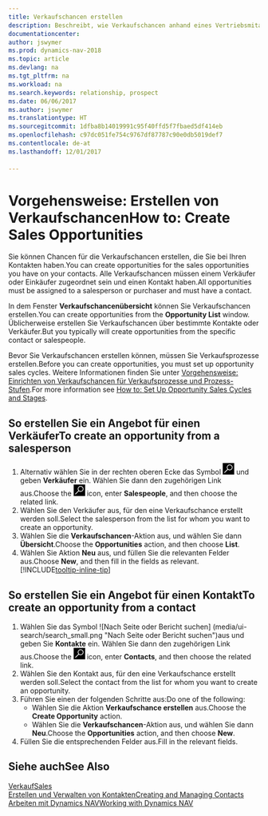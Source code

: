 ```yaml
---
title: Verkaufschancen erstellen
description: Beschreibt, wie Verkaufschancen anhand eines Vertriebsmitarbeiters oder eines Kontakts in Dynamics NAV erstellt werden.
documentationcenter: 
author: jswymer
ms.prod: dynamics-nav-2018
ms.topic: article
ms.devlang: na
ms.tgt_pltfrm: na
ms.workload: na
ms.search.keywords: relationship, prospect
ms.date: 06/06/2017
ms.author: jswymer
ms.translationtype: HT
ms.sourcegitcommit: 1dfba8b14019991c95f40ffd5f7fbaed5df414eb
ms.openlocfilehash: c97dc051fe754c9767df87787c90e0db5019def7
ms.contentlocale: de-at
ms.lasthandoff: 12/01/2017

---
```

# <a name="how-to-create-sales-opportunities"></a><span data-ttu-id="8c927-103">Vorgehensweise: Erstellen von Verkaufschancen</span><span class="sxs-lookup"><span data-stu-id="8c927-103">How to: Create Sales Opportunities</span></span>
<span data-ttu-id="8c927-104">Sie können Chancen für die Verkaufschancen erstellen, die Sie bei Ihren Kontakten haben.</span><span class="sxs-lookup"><span data-stu-id="8c927-104">You can create opportunities for the sales opportunities you have on your contacts.</span></span> <span data-ttu-id="8c927-105">Alle Verkaufschancen müssen einem Verkäufer oder Einkäufer zugeordnet sein und einen Kontakt haben.</span><span class="sxs-lookup"><span data-stu-id="8c927-105">All opportunities must be assigned to a salesperson or purchaser and must have a contact.</span></span>

<span data-ttu-id="8c927-106">In dem Fenster **Verkaufschancenübersicht** können Sie Verkaufschancen erstellen.</span><span class="sxs-lookup"><span data-stu-id="8c927-106">You can create opportunities from the **Opportunity List** window.</span></span> <span data-ttu-id="8c927-107">Üblicherweise erstellen Sie Verkaufschancen über bestimmte Kontakte oder Verkäufer.</span><span class="sxs-lookup"><span data-stu-id="8c927-107">But you typically will create opportunities from the specific contact or salespeople.</span></span>

<span data-ttu-id="8c927-108">Bevor Sie Verkaufschancen erstellen können, müssen Sie Verkaufsprozesse erstellen.</span><span class="sxs-lookup"><span data-stu-id="8c927-108">Before you can create opportunities, you must set up opportunity sales cycles.</span></span> <span data-ttu-id="8c927-109">Weitere Informationen finden Sie unter [Vorgehensweise: Einrichten von Verkaufschancen für Verkaufsprozesse und Prozess-Stufen](marketing-how-setup-opportunity-sales-cycles-stages.md).</span><span class="sxs-lookup"><span data-stu-id="8c927-109">For more information see [How to: Set Up Opportunity Sales Cycles and Stages](marketing-how-setup-opportunity-sales-cycles-stages.md).</span></span>

## <a name="to-create-an-opportunity-from-a-salesperson"></a><span data-ttu-id="8c927-110">So erstellen Sie ein Angebot für einen Verkäufer</span><span class="sxs-lookup"><span data-stu-id="8c927-110">To create an opportunity from a salesperson</span></span>
1. <span data-ttu-id="8c927-111">Alternativ wählen Sie in der rechten oberen Ecke das Symbol ![Nach Seite oder Bericht suchen](media/ui-search/search_small.png "Nach Seite oder Bericht suchen") und geben **Verkäufer** ein. Wählen Sie dann den zugehörigen Link aus.</span><span class="sxs-lookup"><span data-stu-id="8c927-111">Choose the ![Search for Page or Report](media/ui-search/search_small.png "Search for Page or Report icon") icon, enter **Salespeople**, and then choose the related link.</span></span>
2. <span data-ttu-id="8c927-112">Wählen Sie den Verkäufer aus, für den eine Verkaufschance erstellt werden soll.</span><span class="sxs-lookup"><span data-stu-id="8c927-112">Select the salesperson from the list for whom you want to create an opportunity.</span></span>
3. <span data-ttu-id="8c927-113">Wählen Sie die **Verkaufschancen**-Aktion aus, und wählen Sie dann **Übersicht**.</span><span class="sxs-lookup"><span data-stu-id="8c927-113">Choose the **Opportunities** action, and then choose **List**.</span></span>
4. <span data-ttu-id="8c927-114">Wählen Sie Aktion **Neu** aus, und füllen Sie die relevanten Felder aus.</span><span class="sxs-lookup"><span data-stu-id="8c927-114">Choose **New**, and then fill in the fields as relevant.</span></span> [!INCLUDE[tooltip-inline-tip](includes/tooltip-inline-tip_md.md)]  



## <a name="to-create-an-opportunity-from-a-contact"></a><span data-ttu-id="8c927-115">So erstellen Sie ein Angebot für einen Kontakt</span><span class="sxs-lookup"><span data-stu-id="8c927-115">To create an opportunity from a contact</span></span>
1. <span data-ttu-id="8c927-116">Wählen Sie das Symbol ![Nach Seite oder Bericht suchen] (media/ui-search/search_small.png "Nach Seite oder Bericht suchen")aus und geben Sie **Kontakte** ein. Wählen Sie dann den zugehörigen Link aus.</span><span class="sxs-lookup"><span data-stu-id="8c927-116">Choose the ![Search for Page or Report](media/ui-search/search_small.png "Search for Page or Report icon") icon, enter **Contacts**, and then choose the related link.</span></span>
2. <span data-ttu-id="8c927-117">Wählen Sie den Kontakt aus, für den eine Verkaufschance erstellt werden soll.</span><span class="sxs-lookup"><span data-stu-id="8c927-117">Select the contact from the list for whom you want to create an opportunity.</span></span>
3. <span data-ttu-id="8c927-118">Führen Sie einen der folgenden Schritte aus:</span><span class="sxs-lookup"><span data-stu-id="8c927-118">Do one of the following:</span></span>
   * <span data-ttu-id="8c927-119">Wählen Sie die Aktion **Verkaufschance erstellen** aus.</span><span class="sxs-lookup"><span data-stu-id="8c927-119">Choose the **Create Opportunity** action.</span></span>
   * <span data-ttu-id="8c927-120">Wählen Sie die **Verkaufschancen**-Aktion aus, und wählen Sie dann **Neu**.</span><span class="sxs-lookup"><span data-stu-id="8c927-120">Choose the  **Opportunities** action, and then choose **New**.</span></span>
4. <span data-ttu-id="8c927-121">Füllen Sie die entsprechenden Felder aus.</span><span class="sxs-lookup"><span data-stu-id="8c927-121">Fill in the relevant fields.</span></span>

## <a name="see-also"></a><span data-ttu-id="8c927-122">Siehe auch</span><span class="sxs-lookup"><span data-stu-id="8c927-122">See Also</span></span>
[<span data-ttu-id="8c927-123">Verkauf</span><span class="sxs-lookup"><span data-stu-id="8c927-123">Sales</span></span>](sales-manage-sales.md)  
[<span data-ttu-id="8c927-124">Erstellen und Verwalten von Kontakten</span><span class="sxs-lookup"><span data-stu-id="8c927-124">Creating and Managing Contacts</span></span>](marketing-contacts.md)  
[<span data-ttu-id="8c927-125">Arbeiten mit Dynamics NAV</span><span class="sxs-lookup"><span data-stu-id="8c927-125">Working with Dynamics NAV</span></span>](ui-work-product.md)

